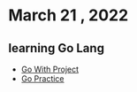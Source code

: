 # March 21 , 2022 
## learning Go Lang
* [Go With Project](https://github.com/Riyaz-khan-shuvo/go-with-project)
* [Go Practice](https://github.com/Riyaz-khan-shuvo/go-practice)
